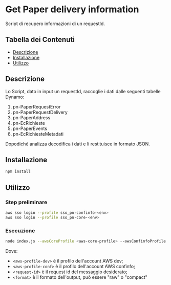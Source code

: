 # Get Paper delivery information

Script di recupero informazioni di un requestId.

## Tabella dei Contenuti

- [Descrizione](#descrizione)
- [Installazione](#installazione)
- [Utilizzo](#utilizzo)

## Descrizione
Lo Script, dato in input un requestId, raccoglie i dati dalle seguenti tabelle Dynamo:
1) pn-PaperRequestError
2) pn-PaperRequestDelivery
3) pn-PaperAddress
4) pn-EcRichieste
5) pn-PaperEvents
6) pn-EcRichiesteMetadati
   
Dopodiché analizza decodifica i dati e li restituisce in formato JSON.
## Installazione

```bash
npm install
```

## Utilizzo
### Step preliminare

```bash
aws sso login --profile sso_pn-confinfo-<env>
aws sso login --profile sso_pn-core-<env>
```

### Esecuzione
```bash
node index.js --awsCoreProfile <aws-core-profile> --awsConfinfoProfile <aws-confinfo-profile> --requestId <request-id>
```
Dove:
- `<aws-profile-dev>` è il profilo dell'account AWS dev;
- `<aws-profile-conf>` è il profilo dell'account AWS confinfo;
- `<request-id>` è il request id del messaggio desiderato;
- `<format>` è il formato dell'output, può essere "raw" o "compact"



